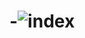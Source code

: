# -![index](https://user-images.githubusercontent.com/119495548/204890516-35b5524c-9ab7-48d2-bf2f-54deb47632f5.jpg)
